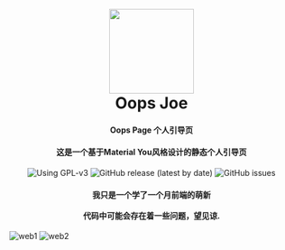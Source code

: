 <h1 align="center">
  <br>
  <img src="https://github.com/oopsjoe/oops-homepage/assets/107075016/ed4c3420-a480-4e7e-baae-d4ab257ef437" width="150"/>
  <br>
  Oops Joe
  <br>
</h1>

<h4 align="center">Oops Page 个人引导页</h4>
<h4 align="center">这是一个基于Material You风格设计的静态个人引导页</h4>
<p align="center">
	<img alt="Using GPL-v3" src="https://img.shields.io/github/license/oopsjoe/oops-homepage">
	<img alt="GitHub release (latest by date)" src="https://img.shields.io/github/v/release/oopsjoe/oops-homepage">
    <img alt="GitHub issues" src="https://img.shields.io/github/issues/oopsjoe/oops-homepage">
    <h4 align="center">我只是一个学了一个月前端的萌新<br /><br />代码中可能会存在着一些问题，望见谅.
</h4>
</p>


![web1](https://github.com/oopsjoe/oops-homepage/assets/107075016/56b9f2a5-6dd0-4cdb-af2b-4eaff2449a0e)
![web2](https://github.com/oopsjoe/oops-homepage/assets/107075016/43aaaaca-e504-4643-b0b2-f520840407e2)
